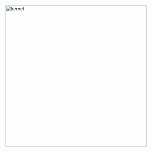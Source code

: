 <img width="450" alt="kernel" src="https://github.com/antoniogiacomelli/K0BA_Lite/blob/master/sosso30.png">
